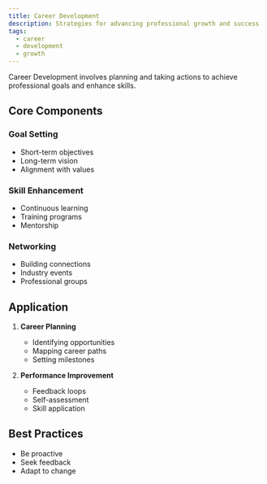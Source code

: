 ```yaml
---
title: Career Development
description: Strategies for advancing professional growth and success
tags:
  - career
  - development
  - growth
---
```


Career Development involves planning and taking actions to achieve professional goals and enhance skills.

## Core Components

### Goal Setting
- Short-term objectives
- Long-term vision
- Alignment with values

### Skill Enhancement
- Continuous learning
- Training programs
- Mentorship

### Networking
- Building connections
- Industry events
- Professional groups

## Application

1. **Career Planning**
   - Identifying opportunities
   - Mapping career paths
   - Setting milestones

2. **Performance Improvement**
   - Feedback loops
   - Self-assessment
   - Skill application

## Best Practices
- Be proactive
- Seek feedback
- Adapt to change
